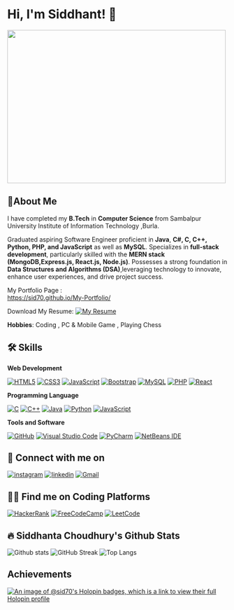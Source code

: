 # Hi, I'm Siddhant! 👋

<img src="https://user-images.githubusercontent.com/103874320/190897634-9dcd0991-8d76-4443-9f56-9da8a835327c.gif" height="350px" width="500px">

## 🚀About Me
I have completed my **B.Tech** in **Computer Science** from Sambalpur University Institute of Information Technology ,Burla.

Graduated aspiring Software Engineer proficient in **Java**, **C#, C, C++, Python, PHP, and JavaScript** as well as **MySQL**. Specializes in **full-stack development**, particularly skilled with the **MERN stack (MongoDB,Express.js, React.js, Node.js)**. Possesses a strong foundation in **Data Structures and Algorithms (DSA)**,leveraging technology to innovate, enhance user experiences, and drive project success.

My Portfolio Page :  
https://sid70.github.io/My-Portfolio/

Download My Resume:
[![My Resume](https://img.shields.io/badge/Resume-%2336465D.svg?style=for-the-badge)](https://flowcv.com/resume/sglvbcp5vk)



**Hobbies**: Coding , PC & Mobile Game , Playing Chess
## 🛠 Skills

**Web Development**

[![HTML5](https://img.shields.io/badge/html5-%23E34F26.svg?style=for-the-badge&logo=html5&logoColor=white)](#none)
[![CSS3](https://img.shields.io/badge/css3-%231572B6.svg?style=for-the-badge&logo=css3&logoColor=white)](#none)
[![JavaScript](https://img.shields.io/badge/javascript-%23323330.svg?style=for-the-badge&logo=javascript&logoColor=%23F7DF1E)](#none)
[![Bootstrap](https://img.shields.io/badge/bootstrap-%23563D7C.svg?style=for-the-badge&logo=bootstrap&logoColor=white)](#none)
[![MySQL](https://img.shields.io/badge/mysql-%23300f.svg?style=for-the-badge&logo=mysql&logoColor=white)](#none)
[![PHP](https://img.shields.io/badge/php-%23777BB4.svg?style=for-the-badge&logo=php&logoColor=white)](#none)
[![React](https://img.shields.io/badge/react-%2320232a.svg?style=for-the-badge&logo=react&logoColor=%2361DAFB)](#none)

**Programming Language**

[![C](https://img.shields.io/badge/c-%2300599C.svg?style=for-the-badge&logo=c&logoColor=white)](#none)
[![C++](https://img.shields.io/badge/c++-%2300599C.svg?style=for-the-badge&logo=c%2B%2B&logoColor=white)](#none)
[![Java](https://img.shields.io/badge/java-%23ED8B00.svg?style=for-the-badge&logo=openjdk&logoColor=white)](#none)
[![Python](https://img.shields.io/badge/python-3670A0?style=for-the-badge&logo=python&logoColor=ffdd54)](#none)
[![JavaScript](https://img.shields.io/badge/javascript-%23323330.svg?style=for-the-badge&logo=javascript&logoColor=%23F7DF1E)](#none)

**Tools and Software**

[![GitHub](https://img.shields.io/badge/github-%23121011.svg?style=for-the-badge&logo=github&logoColor=white)](https://github.com/Sid70)
[![Visual Studio Code](https://img.shields.io/badge/Visual%20Studio%20Code-0078d7.svg?style=for-the-badge&logo=visual-studio-code&logoColor=white)](#none)
[![PyCharm](https://img.shields.io/badge/pycharm-143?style=for-the-badge&logo=pycharm&logoColor=black&color=black&labelColor=green)](#none)
[![NetBeans IDE](https://img.shields.io/badge/NetBeansIDE-1B6AC6.svg?style=for-the-badge&logo=apache-netbeans-ide&logoColor=white)](#none)

## 💬 Connect with me on
[![instagram](https://img.shields.io/badge/Instagram-E4405F?style=for-the-badge&logo=instagram&logoColor=white)](https://www.instagram.com/siddhanta3_2/?igshid=YmMyMTA2M2Y=)
[![linkedin](https://img.shields.io/badge/linkedin-0A66C2?style=for-the-badge&logo=linkedin&logoColor=white)](https://www.linkedin.com/in/siddhanta-choudhury-674869220/)
[![Gmail](https://img.shields.io/badge/Gmail-D14836?style=for-the-badge&logo=gmail&logoColor=white)](mailto:siddhanta.c1729@gmail.com)
## 🧑‍💻 Find me on Coding Platforms
[![HackerRank](https://img.shields.io/badge/-Hackerrank-2EC866?style=for-the-badge&logo=HackerRank&logoColor=white)](https://www.hackerrank.com/Siddhanta26)
[![FreeCodeCamp](https://img.shields.io/badge/Freecodecamp-%23123.svg?&style=for-the-badge&logo=freecodecamp&logoColor=white)](https://www.freecodecamp.org/Si70)
[![LeetCode](https://img.shields.io/badge/dynamic/json?style=for-the-badge&labelColor=black&color=%23ffa116&label=LeetCode&query=solvedOverTotal&url=https%3A%2F%2Fleetcode-badge.vercel.app%2Fapi%2Fusers%2FSid70&logo=leetcode&logoColor=yellow)](https://leetcode.com/Sid70/)


## :fire: Siddhanta Choudhury's Github Stats
![Github stats](https://github-readme-stats.vercel.app/api?username=Sid70&layout=compact&theme=vision-friendly-dark)
![GitHub Streak](http://github-readme-streak-stats.herokuapp.com?user=Sid70&theme=dark&background=000000)
![Top Langs](https://github-readme-stats.vercel.app/api/top-langs/?username=Sid70&layout=compact&theme=vision-friendly-dark)

## Achievements
[![An image of @sid70's Holopin badges, which is a link to view their full Holopin profile](https://holopin.me/sid70)](https://holopin.io/@sid70)


